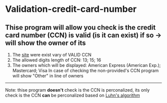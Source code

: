 # Validation-credit-card-number
Thise program will allow you check is the credit card number (CCN) is valid (is it can exist) if so -> will show the owner of its
----------
1. The [site]([url](https://developer.paypal.com/api/nvp-soap/payflow/integration-guide/test-transactions/#standard-test-cards)) were exist vary of VALID CCN
2. The allowed digits length of CCN: 13; 15; 16
3. The owners which will be displayed: American Express (American Exp.); Mastercard; Visa
   In case of checking the non-provided's CCN program will show "Other" in line of owners
----------
Note: thise program **doesn't** check is the CCN is perconalized, its only check is the CCN **can** be perconalized based on [Luhn's algorithm]([url](https://en.wikipedia.org/wiki/Luhn_algorithm))
